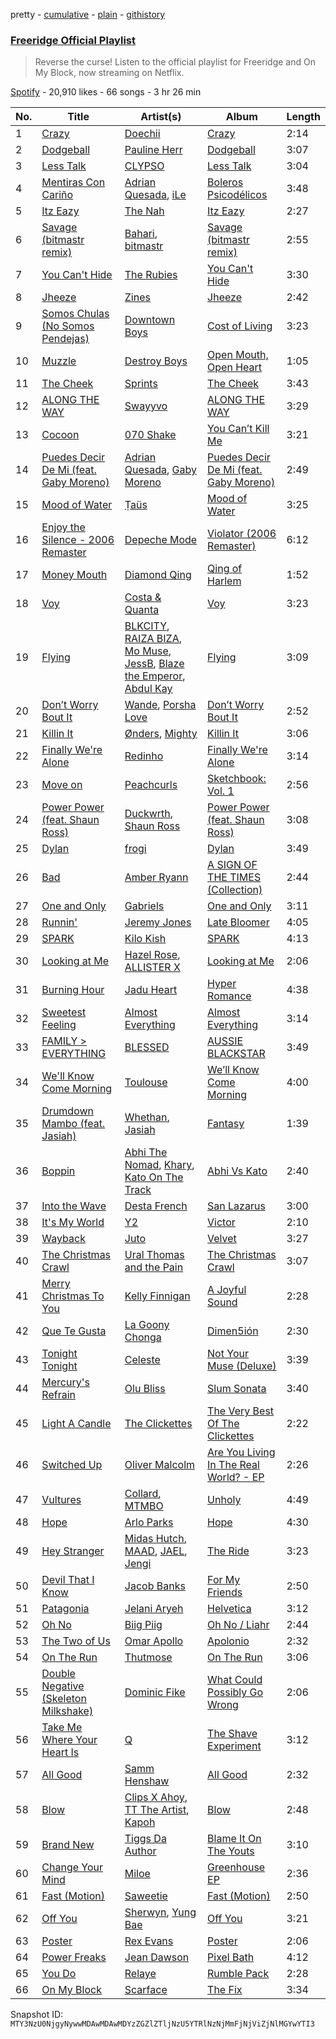 pretty - [cumulative](/playlists/cumulative/37i9dQZF1DX1R30zLwU9ZL.md) - [plain](/playlists/plain/37i9dQZF1DX1R30zLwU9ZL) - [githistory](https://github.githistory.xyz/mackorone/spotify-playlist-archive/blob/main/playlists/plain/37i9dQZF1DX1R30zLwU9ZL)

### [Freeridge Official Playlist](https://open.spotify.com/playlist/37i9dQZF1DX1R30zLwU9ZL)

> Reverse the curse! Listen to the official playlist for Freeridge and On My Block, now streaming on Netflix.

[Spotify](https://open.spotify.com/user/spotify) - 20,910 likes - 66 songs - 3 hr 26 min

| No. | Title | Artist(s) | Album | Length |
|---|---|---|---|---|
| 1 | [Crazy](https://open.spotify.com/track/2b1MCbfwRZ1teOX1vSm4Xt) | [Doechii](https://open.spotify.com/artist/4E2rKHVDssGJm2SCDOMMJB) | [Crazy](https://open.spotify.com/album/2a8cs4ziDk29KUAdUhHwQB) | 2:14 |
| 2 | [Dodgeball](https://open.spotify.com/track/0zhh7NAHesDIGWK5b5DbUm) | [Pauline Herr](https://open.spotify.com/artist/66VgJGpaRMwrNaS2MPqIDf) | [Dodgeball](https://open.spotify.com/album/6uwuw4B8fviW9Wu0awFi1N) | 3:07 |
| 3 | [Less Talk](https://open.spotify.com/track/56chRpAQ1KLIoe6lmlJvIQ) | [CLYPSO](https://open.spotify.com/artist/0PLRwyoWBDRiK3QnflnDbd) | [Less Talk](https://open.spotify.com/album/1roICDuxcwa0TEtnPyi4OF) | 3:04 |
| 4 | [Mentiras Con Cariño](https://open.spotify.com/track/7H7c9Ih5yj4158AM8BF49z) | [Adrian Quesada](https://open.spotify.com/artist/07YivsJVCrmhhjzBcBtMGv), [iLe](https://open.spotify.com/artist/1CztIa6fCQ0WmVPidXuwSs) | [Boleros Psicodélicos](https://open.spotify.com/album/2IjLewGcgMJMEAO5gHWwlG) | 3:48 |
| 5 | [Itz Eazy](https://open.spotify.com/track/0hoPzRRdFRvrQwRttp6s2c) | [The Nah](https://open.spotify.com/artist/63fuNEcSBix7lr7qVZGRP5) | [Itz Eazy](https://open.spotify.com/album/59ifg1Mbgm5ssJe168XR6h) | 2:27 |
| 6 | [Savage \(bitmastr remix\)](https://open.spotify.com/track/2aUsjBN2uYzNTV254mzbBG) | [Bahari](https://open.spotify.com/artist/0fs8oBR1rx7JIXZi75h7Uu), [bitmastr](https://open.spotify.com/artist/7DQ0BvZqagLaurOTVsbhcD) | [Savage \(bitmastr remix\)](https://open.spotify.com/album/6TsESfGJI1a7BXW3aD1Dgp) | 2:55 |
| 7 | [You Can't Hide](https://open.spotify.com/track/5flhLIUuK5qMVaSPdKUYfd) | [The Rubies](https://open.spotify.com/artist/0THn9cafbBW4PpImYZ4NDV) | [You Can't Hide](https://open.spotify.com/album/2NDuWkomGvADA8OAPx9j2q) | 3:30 |
| 8 | [Jheeze](https://open.spotify.com/track/1gcbrVKjdNkp0iDNdmKKAH) | [Zines](https://open.spotify.com/artist/3dKDLrcOBAqhFM0Btokf3c) | [Jheeze](https://open.spotify.com/album/5fzeK1GldcR3Y1pGL8CBAr) | 2:42 |
| 9 | [Somos Chulas \(No Somos Pendejas\)](https://open.spotify.com/track/1kPzZGjU0mcL6Hh2DLI0of) | [Downtown Boys](https://open.spotify.com/artist/7l8uFATeRemkWEA8Gn15YC) | [Cost of Living](https://open.spotify.com/album/2L3KXGq3u2VpVTFMwPyPrb) | 3:23 |
| 10 | [Muzzle](https://open.spotify.com/track/5SQX4pwdAOTsoAmLO6RqZY) | [Destroy Boys](https://open.spotify.com/artist/7KeN0XX71T4fGysIYLB5J5) | [Open Mouth, Open Heart](https://open.spotify.com/album/5jowai2DVaDn3cgxigARdy) | 1:05 |
| 11 | [The Cheek](https://open.spotify.com/track/7lvC3m1uYeK3DZj0yRAg1X) | [Sprints](https://open.spotify.com/artist/27nD8P491xX8UzG3j01eIY) | [The Cheek](https://open.spotify.com/album/6MufAu0w7hndXQjLwbDuCW) | 3:43 |
| 12 | [ALONG THE WAY](https://open.spotify.com/track/1Vs6ls1E9OFuSt6yXsBjNY) | [Swayyvo](https://open.spotify.com/artist/2vd6N0yWTqEdvio3oCSfAt) | [ALONG THE WAY](https://open.spotify.com/album/5mjlZlgpbSxtRcVXH4tx7H) | 3:29 |
| 13 | [Cocoon](https://open.spotify.com/track/069mlD5el7f9hcN4Wh4YXb) | [070 Shake](https://open.spotify.com/artist/12Zk1DFhCbHY6v3xep2ZjI) | [You Can’t Kill Me](https://open.spotify.com/album/6KQa2rAuOS2rX18xyA9eru) | 3:21 |
| 14 | [Puedes Decir De Mi \(feat\. Gaby Moreno\)](https://open.spotify.com/track/5kmrgsolftnZzuLHnUsC3M) | [Adrian Quesada](https://open.spotify.com/artist/07YivsJVCrmhhjzBcBtMGv), [Gaby Moreno](https://open.spotify.com/artist/0K9pSmFx0kWESA9jqx8aCW) | [Puedes Decir De Mi \(feat\. Gaby Moreno\)](https://open.spotify.com/album/7zWsjjc1JsY5SGYBC8nXzT) | 2:49 |
| 15 | [Mood of Water](https://open.spotify.com/track/5l1wRVchvaJcp77JX2U0tn) | [Ṭaüs](https://open.spotify.com/artist/5pCOMrIUlMYu1VdIz9Pirl) | [Mood of Water](https://open.spotify.com/album/5FcpuE2CeCUTtaIbnxKmvf) | 3:25 |
| 16 | [Enjoy the Silence \- 2006 Remaster](https://open.spotify.com/track/1EjQRTG53jsinzk2xlVVJP) | [Depeche Mode](https://open.spotify.com/artist/762310PdDnwsDxAQxzQkfX) | [Violator \(2006 Remaster\)](https://open.spotify.com/album/5g3Yi15plTSMaq6tYiuw8p) | 6:12 |
| 17 | [Money Mouth](https://open.spotify.com/track/6L3kDfKAiQ2OVSo9qJCNou) | [Diamond Qing](https://open.spotify.com/artist/1pfbSeP4gfHhdWg5YZJcaz) | [Qing of Harlem](https://open.spotify.com/album/2109REvE184AYZZJPmLskm) | 1:52 |
| 18 | [Voy](https://open.spotify.com/track/1PBqWTK17dYqKs3H2SCdOy) | [Costa & Quanta](https://open.spotify.com/artist/1qLIiLUgmsyydZeru7Y1iG) | [Voy](https://open.spotify.com/album/5qqi3CRDLGTdx7mkx6oYIv) | 3:23 |
| 19 | [Flying](https://open.spotify.com/track/6CI9XrryKhtQYEs6Us2wNb) | [BLKCITY](https://open.spotify.com/artist/350G2qZCbRKE7u0jks2v5g), [RAIZA BIZA](https://open.spotify.com/artist/5woPu1EbjrUxdisOcQL7uo), [Mo Muse](https://open.spotify.com/artist/4OptyR6wBQOytbSfrwWErR), [JessB](https://open.spotify.com/artist/3dnNuI5EU8TEdiAT73kj27), [Blaze the Emperor](https://open.spotify.com/artist/4OegmdBBMaIpw0hJu3cJso), [Abdul Kay](https://open.spotify.com/artist/4ZkuTIUWmJm8CS8GoFc6Gg) | [Flying](https://open.spotify.com/album/1et5UCYCpPxAfARBSwHgUc) | 3:09 |
| 20 | [Don’t Worry Bout It](https://open.spotify.com/track/2tkA0frBybxjFnWRkNcx1H) | [Wande](https://open.spotify.com/artist/0GdzQJqgRL5SHp7kXOKba0), [Porsha Love](https://open.spotify.com/artist/09TMRjnEN1r9vDFa4XmbbG) | [Don’t Worry Bout It](https://open.spotify.com/album/4LAf74AX25RuIrLIJyWrGM) | 2:52 |
| 21 | [Killin It](https://open.spotify.com/track/1Ee0c6iEpkC3gNtW5jtiZO) | [Ønders](https://open.spotify.com/artist/35mhC6Qg4amFBLtkBGFZ6U), [Mighty](https://open.spotify.com/artist/7nBlM2HOOf2IfRSNYn06MN) | [Killin It](https://open.spotify.com/album/5fVIYb9IOgPVeRp9PLvoNH) | 3:06 |
| 22 | [Finally We're Alone](https://open.spotify.com/track/3FDkWoE4P93P3Fz67WycUP) | [Redinho](https://open.spotify.com/artist/72WcKL1SYgNzcNojYLFQsB) | [Finally We're Alone](https://open.spotify.com/album/0kS3ANB5tY9d6mgpNA4ldB) | 3:14 |
| 23 | [Move on](https://open.spotify.com/track/7c5w2GKpBxhsQ0owMg3uDt) | [Peachcurls](https://open.spotify.com/artist/3iaST3vC9790E2exXCvasS) | [Sketchbook: Vol\. 1](https://open.spotify.com/album/6oW1XLE0Aj00qbarEYZphv) | 2:56 |
| 24 | [Power Power \(feat\. Shaun Ross\)](https://open.spotify.com/track/5XzBAMcPTnB3p1xzYyVhxc) | [Duckwrth](https://open.spotify.com/artist/6I3MElirhT5t6Kf7p0hGk9), [Shaun Ross](https://open.spotify.com/artist/6GaWtlUT3oavD9SEzhZrA1) | [Power Power \(feat\. Shaun Ross\)](https://open.spotify.com/album/1ftvN3M5OehacrwQ0XJ5cP) | 3:08 |
| 25 | [Dylan](https://open.spotify.com/track/7y1zhOFReBxfaKuwufyfc0) | [frogi](https://open.spotify.com/artist/0frlcBV9pFq0Ip624rdUen) | [Dylan](https://open.spotify.com/album/2abVbIIXfKpEXraN5Obthv) | 3:49 |
| 26 | [Bad](https://open.spotify.com/track/3og1zOOPN0zMsJtQgcgmit) | [Amber Ryann](https://open.spotify.com/artist/4mbv0HeV0rHkSW9CqqANPT) | [A SIGN OF THE TIMES \(Collection\)](https://open.spotify.com/album/2C4dfY6sAJXuA0euglHYTg) | 2:44 |
| 27 | [One and Only](https://open.spotify.com/track/3nQcCZarfJoDbebUXa9hxa) | [Gabriels](https://open.spotify.com/artist/5tHs3fthucNRGAFpdE9rmz) | [One and Only](https://open.spotify.com/album/7CXmRX6T71T7xgTqZtHNsM) | 3:11 |
| 28 | [Runnin'](https://open.spotify.com/track/4SCUOXpQtRkgmEI2TI0OD4) | [Jeremy Jones](https://open.spotify.com/artist/3c1evcKK85xRDBYwkKoFP6) | [Late Bloomer](https://open.spotify.com/album/0vyiH08Ik9hIp3mBZLbGPW) | 4:05 |
| 29 | [SPARK](https://open.spotify.com/track/2KaEuSRVOTIGmIuZOZRi7N) | [Kilo Kish](https://open.spotify.com/artist/7lsnwlX6puQ7lcpSEpJbZE) | [SPARK](https://open.spotify.com/album/7HuHiCgIWbq4iQaAP76vOS) | 4:13 |
| 30 | [Looking at Me](https://open.spotify.com/track/1bg3zSbAIyXQyhPLZvUY9u) | [Hazel Rose](https://open.spotify.com/artist/2IvYOatDBg26XlW4476wPU), [ALLISTER X](https://open.spotify.com/artist/7MtnXOqqKmjUo4a6H5VY3g) | [Looking at Me](https://open.spotify.com/album/26aPdNPYKBygNEHDCszSW5) | 2:06 |
| 31 | [Burning Hour](https://open.spotify.com/track/2dje3ZBu1j1r0QfR7mtS0l) | [Jadu Heart](https://open.spotify.com/artist/7vjRpVXoecwKTEsrb9iscj) | [Hyper Romance](https://open.spotify.com/album/08oR5PmpCJQ9FfWjsQtpXc) | 4:38 |
| 32 | [Sweetest Feeling](https://open.spotify.com/track/2dbGXeFHidQziBx9igsXNd) | [Almost Everything](https://open.spotify.com/artist/6c3Kkki7z31zj6TjebwpsU) | [Almost Everything](https://open.spotify.com/album/3Z3IAS33tg4qdRUVtpg19g) | 3:14 |
| 33 | [FAMILY > EVERYTHING](https://open.spotify.com/track/1KDoVMfY8xPWdInEQyxuoS) | [BLESSED](https://open.spotify.com/artist/1Kvyn7F1okGNpIYBPt9mZq) | [AUSSIE BLACKSTAR](https://open.spotify.com/album/7xbfaEWe6vd8HO5pKdBUtF) | 3:49 |
| 34 | [We'll Know Come Morning](https://open.spotify.com/track/3aNdYYgyatnA0l5vAwFvP9) | [Toulouse](https://open.spotify.com/artist/4Vy0AbsAmU5l3ZWOxhilzr) | [We’ll Know Come Morning](https://open.spotify.com/album/6CBrqov37of1mqY4tkLjVl) | 4:00 |
| 35 | [Drumdown Mambo \(feat\. Jasiah\)](https://open.spotify.com/track/0ww5NVJt3quNKHp8Fn5wQK) | [Whethan](https://open.spotify.com/artist/0vqJkZ0RpLZixt3lTmD8vP), [Jasiah](https://open.spotify.com/artist/7502fDxg339jvGV08Jd4R0) | [Fantasy](https://open.spotify.com/album/1KrTC1K1M7kMAMDWlH1coX) | 1:39 |
| 36 | [Boppin](https://open.spotify.com/track/1ZDP9FNfY3we4AzOxMj3vZ) | [Abhi The Nomad](https://open.spotify.com/artist/1gUi2utSbJLNPddYENJAp4), [Khary](https://open.spotify.com/artist/4489Zgs4RNq2ZtSh3UnOxZ), [Kato On The Track](https://open.spotify.com/artist/2P6teom3YQ7h8DFxR1JlQB) | [Abhi Vs Kato](https://open.spotify.com/album/7x2mennGJ74CsnR6YMyZqy) | 2:40 |
| 37 | [Into the Wave](https://open.spotify.com/track/1GMJxMsvRTRTENbb8Q2nF8) | [Desta French](https://open.spotify.com/artist/0Wqws1yyGkVRdAd7ncSW3W) | [San Lazarus](https://open.spotify.com/album/3OfcDtpu9DMW29t930KvSG) | 3:00 |
| 38 | [It's My World](https://open.spotify.com/track/1IlAWu3mDOFcfQuvwmzEw1) | [Y2](https://open.spotify.com/artist/6USsKcAGvRZJwoKdvMznWr) | [Victor](https://open.spotify.com/album/6hvca4gghoSjsUNbXUIexE) | 2:10 |
| 39 | [Wayback](https://open.spotify.com/track/3pdZahYd2Rk263FM1gBCpw) | [Juto](https://open.spotify.com/artist/2txTOM1PXeT6aMDnEtSbn1) | [Velvet](https://open.spotify.com/album/5nCuD2KTdTriY9clGUpI2i) | 3:27 |
| 40 | [The Christmas Crawl](https://open.spotify.com/track/1o6cnS16Ps8Rp7U8kgdlrc) | [Ural Thomas and the Pain](https://open.spotify.com/artist/3CVDnjIPKEN8xYJ2kIpq4t) | [The Christmas Crawl](https://open.spotify.com/album/6Au7Y3Mb66v9a1K2vFkvFq) | 3:07 |
| 41 | [Merry Christmas To You](https://open.spotify.com/track/5ZZAM89fD92HblmfhEGFz7) | [Kelly Finnigan](https://open.spotify.com/artist/0gdEDrF1Fve7FIBYcmX7W4) | [A Joyful Sound](https://open.spotify.com/album/67B3XA5n35k731nWWuC7dx) | 2:28 |
| 42 | [Que Te Gusta](https://open.spotify.com/track/1orObF60oJZnbfWwo9zcRL) | [La Goony Chonga](https://open.spotify.com/artist/4ZNk4pFFvI85sdgjkFPBjI) | [Dimen5ión](https://open.spotify.com/album/0KhUcxGeOjOsGCodu9IaHj) | 2:30 |
| 43 | [Tonight Tonight](https://open.spotify.com/track/1lk1AQ4NL2F5INzLcCWa1u) | [Celeste](https://open.spotify.com/artist/49HlOY4gkHqsYG9GCuhkcc) | [Not Your Muse \(Deluxe\)](https://open.spotify.com/album/3bqEvlGHE4amqPGZtdMnep) | 3:39 |
| 44 | [Mercury's Refrain](https://open.spotify.com/track/6fQSO4p50GTgrF8jZkBvrI) | [Olu Bliss](https://open.spotify.com/artist/678OPmqIs9qhpULpdD8T2h) | [Slum Sonata](https://open.spotify.com/album/1L8bIn6IYkVPCtXYv2AMIS) | 3:40 |
| 45 | [Light A Candle](https://open.spotify.com/track/6pArCsSmMYYyRH7CVuiAeP) | [The Clickettes](https://open.spotify.com/artist/0BsOIIanuv0SSyWJ3Le6zg) | [The Very Best Of The Clickettes](https://open.spotify.com/album/0sq0P0opmRaRQ3vs4p4ZSV) | 2:22 |
| 46 | [Switched Up](https://open.spotify.com/track/6i3eLzjEcN3Xbc23vFxGRp) | [Oliver Malcolm](https://open.spotify.com/artist/5ut4VhaCRPsEjAZ93jpPfK) | [Are You Living In The Real World? \- EP](https://open.spotify.com/album/6Uutk4ONNcluULLclNZEgB) | 2:26 |
| 47 | [Vultures](https://open.spotify.com/track/2n50VcuqHQ65R2QxiSUHKG) | [Collard](https://open.spotify.com/artist/3UHGHiVMz1L0XqFi3oXHvH), [MTMBO](https://open.spotify.com/artist/4WUbuCQNGpbDrUPzKo4cCV) | [Unholy](https://open.spotify.com/album/12X0uIEsZS7G2TlokvPsj3) | 4:49 |
| 48 | [Hope](https://open.spotify.com/track/6m5g6mY0EqyPW6Snc6n749) | [Arlo Parks](https://open.spotify.com/artist/4kIwETcbpuFgRukE8o7Opx) | [Hope](https://open.spotify.com/album/2cqVLSrisNHPR6Q1Q4HsBp) | 4:30 |
| 49 | [Hey Stranger](https://open.spotify.com/track/0eeAX51QrPPoA3DjCIgYZ0) | [Midas Hutch](https://open.spotify.com/artist/3sN7A6NULbpDrV5bAD9B6g), [MAAD](https://open.spotify.com/artist/01XujQ0Nax028Ufr2jl7vd), [JAEL](https://open.spotify.com/artist/5p77ntJBUVTiJ00bmwhQaO), [Jengi](https://open.spotify.com/artist/4lgrPvofm0IT605L9OrOTN) | [The Ride](https://open.spotify.com/album/0EaXFlLzwqBwzseDuAUobQ) | 3:23 |
| 50 | [Devil That I Know](https://open.spotify.com/track/0HmdysB9yEb1EVWe7aNIGT) | [Jacob Banks](https://open.spotify.com/artist/0AepkoQhYvkjEzzwIcGxdV) | [For My Friends](https://open.spotify.com/album/4B3jvFJWTYsVcLGoepXhX0) | 2:50 |
| 51 | [Patagonia](https://open.spotify.com/track/7DadX5HSUmxfYdwRNqXTks) | [Jelani Aryeh](https://open.spotify.com/artist/7A47sEe0ih6WpKmNCRMu86) | [Helvetica](https://open.spotify.com/album/2OKarMGot4dNyQ5rTtDr7l) | 3:12 |
| 52 | [Oh No](https://open.spotify.com/track/5OplD6jkrUT7XJFFIM6mph) | [Biig Piig](https://open.spotify.com/artist/4GoD5FJCgC0lbzde7ly44M) | [Oh No / Liahr](https://open.spotify.com/album/1w2W9vCxa8rEZQc13qjE3f) | 2:44 |
| 53 | [The Two of Us](https://open.spotify.com/track/24i3ftE5sMEGsGtclPQPSc) | [Omar Apollo](https://open.spotify.com/artist/5FxD8fkQZ6KcsSYupDVoSO) | [Apolonio](https://open.spotify.com/album/7HlxxaJOHK0ArY4Ae4Qfc7) | 2:32 |
| 54 | [On The Run](https://open.spotify.com/track/5ULqulOWifx9lbLkS3JHsd) | [Thutmose](https://open.spotify.com/artist/1igl9M102nuD96lo3ZoW5d) | [On The Run](https://open.spotify.com/album/08Fps82LCYaGasWURA0fIW) | 3:06 |
| 55 | [Double Negative \(Skeleton Milkshake\)](https://open.spotify.com/track/7ACT6YaXbYvl7hRWEOOEHQ) | [Dominic Fike](https://open.spotify.com/artist/6USv9qhCn6zfxlBQIYJ9qs) | [What Could Possibly Go Wrong](https://open.spotify.com/album/1BubKJqf6Uc4fNae5kLJJ7) | 2:06 |
| 56 | [Take Me Where Your Heart Is](https://open.spotify.com/track/4EcoXZhvbU3qS7ORWUEcVI) | [Q](https://open.spotify.com/artist/22vqVhfPJab5kkU9txDGX3) | [The Shave Experiment](https://open.spotify.com/album/0oHFSP4uqDes9sOZQu43Jz) | 3:12 |
| 57 | [All Good](https://open.spotify.com/track/5rTLetGFtJPn2PxK5z19xs) | [Samm Henshaw](https://open.spotify.com/artist/1Q2mS59tFYLm2KGFoCgWN4) | [All Good](https://open.spotify.com/album/3LXpQ1wgl7EMYs8iJi9Kq5) | 2:32 |
| 58 | [Blow](https://open.spotify.com/track/1bhZHfBsOmNplhDuP9KBVX) | [Clips X Ahoy](https://open.spotify.com/artist/2yz7NBc6Rygnm6X765eXEQ), [TT The Artist](https://open.spotify.com/artist/1T6Em6UJ7pSdgXw5V72YHr), [Kapoh](https://open.spotify.com/artist/6zmjY4utOtTz5N4Q1PdTVC) | [Blow](https://open.spotify.com/album/3hocdluYW45ShmjyFqZCTr) | 2:48 |
| 59 | [Brand New](https://open.spotify.com/track/1RjkJczgPlNfhr71C6pDUG) | [Tiggs Da Author](https://open.spotify.com/artist/0S2dfczvN0sOxEw559snHT) | [Blame It On The Youts](https://open.spotify.com/album/5SV7FBn5PvryAIPZ4iPblN) | 3:10 |
| 60 | [Change Your Mind](https://open.spotify.com/track/2j7dJ3fOJhHRjC0fxY1M6j) | [Miloe](https://open.spotify.com/artist/3HdQTgQSncptIPjDgskWbu) | [Greenhouse EP](https://open.spotify.com/album/4KXwXIiVZwS2YjdfoQjVG6) | 2:36 |
| 61 | [Fast \(Motion\)](https://open.spotify.com/track/7zEz7q43xjzbRSUar4yH3m) | [Saweetie](https://open.spotify.com/artist/6cK3NBO6uP7hh0oyuVELFl) | [Fast \(Motion\)](https://open.spotify.com/album/5vIJnjshQfOPk710tNy9HB) | 2:50 |
| 62 | [Off You](https://open.spotify.com/track/3b2pfV1sGo8ni5lhF6IQRM) | [Sherwyn](https://open.spotify.com/artist/4cxJUMXdHetYoijH951DRV), [Yung Bae](https://open.spotify.com/artist/30FDJPN3RtwJZ20g5YGCRX) | [Off You](https://open.spotify.com/album/2ZyTafX0z6gvqgf3nuVgJo) | 3:21 |
| 63 | [Poster](https://open.spotify.com/track/1N8sDFkpas0YDywhU0K2kk) | [Rex Evans](https://open.spotify.com/artist/115Ctw4tsvnirZ05hsUvGF) | [Poster](https://open.spotify.com/album/7lokweUsf621cgidIO8p5L) | 2:06 |
| 64 | [Power Freaks](https://open.spotify.com/track/06dWM8AMMjKE9Obf2L1ojy) | [Jean Dawson](https://open.spotify.com/artist/7vNNmjV14SKQzlQAEg0BXP) | [Pixel Bath](https://open.spotify.com/album/121Hqnfr9tMBdL0LJuIstL) | 4:12 |
| 65 | [You Do](https://open.spotify.com/track/5A6wPSr9yWhVs53a8Id6vL) | [Relaye](https://open.spotify.com/artist/66tdy2Pn0JQDzaJFp74vya) | [Rumble Pack](https://open.spotify.com/album/13TYR6W2v5bAxqY094wL07) | 2:28 |
| 66 | [On My Block](https://open.spotify.com/track/5qPkEnq2wSbnLJTK31mZy4) | [Scarface](https://open.spotify.com/artist/19KwjzvIL92r29IINtlPNP) | [The Fix](https://open.spotify.com/album/0Kahsu5SG9FX1mBhLuiA8L) | 3:34 |

Snapshot ID: `MTY3NzU0NjgyNywwMDAwMDAwMDYzZGZlZTljNzU5YTRlNzNjMmFjNjViZjNlMGYwYTI3`
